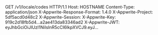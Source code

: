 GET /v1/locale/codes HTTP/1.1
Host: HOSTNAME
Content-Type: application/json
X-Appwrite-Response-Format: 1.4.0
X-Appwrite-Project: 5df5acd0d48c2
X-Appwrite-Session: 
X-Appwrite-Key: 919c2d18fb5d4...a2ae413da83346ad2
X-Appwrite-JWT: eyJhbGciOiJIUzI1NiIsInR5cCI6IkpXVCJ9.eyJ...

